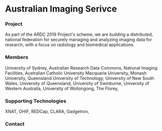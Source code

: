 # Australian Imaging Serivce

### Project
As part of the ARDC 2019 Project's scheme, we are building a distributed, national federation for securely managing and analyzing imaging data for research, with a focus on radiology and biomedical applications. 


### Members
University of Sydney, 
Australian Research Data Commons, 
National Imaging Facilities, 
Australian Catholic University
Macquarie University,
Monash University,
Queensland University of Technology,
University of New South Wales,
University of Queensland,
University of Swinburne,
University of Western Australia,
University of Wollongong,
The Florey,


### Supporting Technologies
XNAT,
OHIF,
REDCap,
CLARA,
Gadgetron,

### Contact
